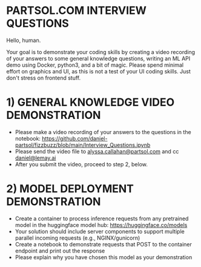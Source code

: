 # PARTSOL.COM INTERVIEW QUESTIONS
Hello, human.

Your goal is to demonstrate your coding skills by creating a video recording of your answers to some general knowledge questions, writing an ML API demo using Docker, python3, and a bit of magic. Please spend minimal effort on graphics and UI, as this is not a test of your UI coding skills. Just don't stress on frontend stuff.

# 1) GENERAL KNOWLEDGE VIDEO DEMONSTRATION
- Please make a video recording of your answers to the questions in the notebook: https://github.com/daniel-partsol/fizzbuzz/blob/main/Interview_Questions.ipynb
- Please send the video file to alyssa.callahan@partsol.com and cc daniel@lemay.ai
- After you submit the video, proceed to step 2, below.

# 2) MODEL DEPLOYMENT DEMONSTRATION

- Create a container to process inference requests from any pretrained model in the huggingface model hub: https://huggingface.co/models
- Your solution should include server components to support multiple parallel incoming requests (e.g., NGINX/gunicorn)
- Create a notebook to demonstrate requests that POST to the container endpoint and print out the response
- Please explain why you have chosen this model as your demonstration
